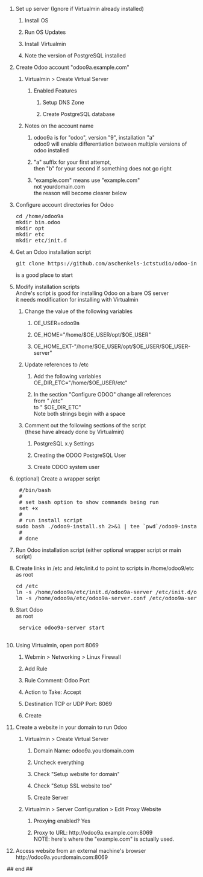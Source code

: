 <ol ><li><p>Set up server (Ignore if Virtualmin already installed)</p>

 <ol ><li><p>Install OS</p>

 </li>
 <li><p>Run OS Updates</p>

 </li>
 <li><p>Install Virtualmin</p>

 </li>
 <li><p>Note the version of PostgreSQL installed</p>

 </li>
 </ol></li>
 <li><p>Create Odoo account "odoo9a.example.com"</p>

 <ol ><li><p>Virtualmin &gt; Create Virtual Server</p>

 <ol ><li><p>Enabled Features</p>

 <ol ><li><p>Setup DNS Zone</p>

 </li>
 <li><p>Create PostgreSQL database</p>

 </li>
 </ol></li>
 </ol></li>
 <li><p>Notes on the account name</p>

 <ol ><li><p>odoo9a is for "odoo", version "9", installation "a"<br />
 odoo9 will enable differentiation between multiple versions of odoo installed</p>

 </li>
 <li><p>"a" suffix for your first attempt, <br />
 then "b" for your second if something does not go right</p>

 </li>
 <li><p>“example.com" means use "example.com"<br />
 not yourdomain.com<br />
 the reason will become clearer below</p>

 </li>
 </ol></li>
 </ol></li>
 <li><p>Configure account directories for Odoo<br />

<pre>
cd /home/odoo9a
mkdir bin.odoo
mkdir opt
mkdir etc
mkdir etc/init.d
</pre>

 </li>
 <li><p>Get an Odoo installation script<br />
<pre>
git clone https://github.com/aschenkels-ictstudio/odoo-install-scripts 
</pre>
 is a good place to start</p>

 </li>
 <li><p>Modify installation scripts<br />
 Andre's script is good for installing Odoo on a bare OS server<br />
 it needs modification for installing with Virtualmin</p>

 <ol ><li><p>Change the value of the following variables</p>

 <ol ><li><p>OE_USER=odoo9a</p>

 </li>
 <li><p>OE_HOME="/home/$OE_USER/opt/$OE_USER"</p>

 </li>
 <li><p>OE_HOME_EXT-"/home/$OE_USER/opt/$OE_USER/$OE_USER-server"</p>

 </li>
 </ol></li>
 <li><p>Update references to /etc</p>
 <ol>
 <li><p>Add the following variables<br />
OE_DIR_ETC="/home/$OE_USER/etc"</p></li>

 </li>
  <li><p>In the section "Configure ODOO" change all references <br />
 from " /etc" <br />
 to " $OE_DIR_ETC"<br />
 Note both strings begin with a space
 </p> </li>
</ol></li>
 <li><p>Comment out the following sections of the script<br />
 (these have already done by Virtualmin)</p>

 <ol >
 <li><p>PostgreSQL x.y Settings</p></li>
 <li><p>Creating the ODOO PostgreSQL User</p></li>
 <li><p>Create ODOO system user</p></li>
 </ol></li>
 </ol></li>
 <li><p>(optional) Create a wrapper script<br />
<pre>
 #/bin/bash 
 #
 # set bash option to show commands being run
 set +x
 #
 # run install script
sudo bash ./odoo9-install.sh 2&gt;&amp;1 | tee `pwd`/odoo9-install.log 
 #
 # done
</pre></p>

 </li>
 <li><p>Run Odoo installation script (either optional wrapper script or main script)</p>

 </li>
 <li><p>Create links in /etc and /etc/init.d to point to scripts in /home/odoo9/etc<br />
 as root<br />
<pre>
cd /etc
ln -s /home/odoo9a/etc/init.d/odoo9a-server /etc/init.d/odoo9a-server
ln -s /home/odoo9a/etc/odoo9a-server.conf /etc/odoo9a-server.conf
</pre>
</p>

 </li>
 <li><p>Start Odoo<br />
 as root
 <pre>
 service odoo9a-server start
 </pre></p>

 </li>
 <li><p>Using Virtualmin, open port 8069</p>

 <ol ><li><p>Webmin &gt; Networking &gt; Linux Firewall</p>

 </li>
 <li><p>Add Rule</p>

 </li>
 <li><p>Rule Comment: Odoo Port</p>

 </li>
 <li><p>Action to Take: Accept</p>

 </li>
 <li><p>Destination TCP or UDP Port: 8069</p>

 </li>
 <li><p>Create</p>

 </li>
 </ol></li>
 <li><p>Create a website in your domain to run Odoo</p>

 <ol ><li><p>Virtualmin &gt; Create Virtual Server</p>

 <ol ><li><p>Domain Name: odoo9a.yourdomain.com</p>

 </li>
 <li><p>Uncheck everything </p>

 </li>
 <li><p>Check "Setup website for domain"</p>

 </li>
 <li><p>Check "Setup SSL website too"</p>

 </li>
 <li><p>Create Server</p>

 </li>
 </ol></li>
 <li><p>Virtualmin &gt; Server Configuration &gt; Edit Proxy Website</p>

 <ol ><li><p>Proxying enabled? Yes</p>

 </li>
 <li><p>Proxy to URL: http://odoo9a.example.com:8069<br />
 NOTE: here's where the "example.com" is actually used.</p>

 </li>
 </ol></li>
 </ol></li>
 <li><p>Access website from an external machine's browser<br />
 http://odoo9a.yourdomain.com:8069</p>

 </li>
 </ol>

<p>## end ##</p>

